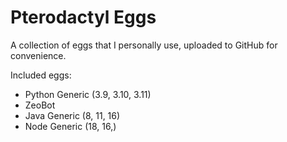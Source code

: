 # Pterodactyl Eggs
A collection of eggs that I personally use, uploaded to GitHub for convenience. 

Included eggs:
  - Python Generic (3.9, 3.10, 3.11)
  - ZeoBot
  - Java Generic (8, 11, 16)
  - Node Generic (18, 16,)